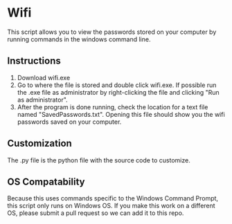 # Wifi
This script allows you to view the passwords stored on your computer by running commands in the windows command line.

## Instructions
1. Download wifi.exe
2. Go to where the file is stored and double click wifi.exe. If possible run the .exe file as administrator by right-clicking the file and clicking "Run as administrator".
3. After the program is done running, check the location for a text file named "SavedPasswords.txt". Opening this file should show you the wifi passwords saved on your computer.

## Customization
The .py file is the python file with the source code to customize.

## OS Compatability
Because this uses commands specific to the Windows Command Prompt, this script only runs on Windows OS.
If you make this work on a different OS, please submit a pull request so we can add it to this repo.
